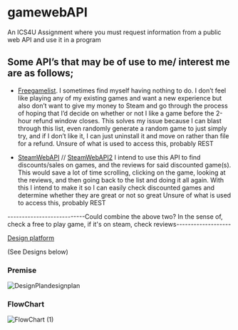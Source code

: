 # gamewebAPI
An ICS4U Assignment where you must request information from a public web API and use it in a program

## Some API’s that may be of use to me/ interest me  are as follows;
* [Freegamelist](https://www.freetogame.com/api-doc). I sometimes find myself having nothing to do. I don’t feel like playing any of my existing games and want a new experience but also don’t want to give my money to Steam and go through the process of hoping that I’d decide on whether or not I like a game before the 2-hour refund window closes. This solves my issue because I can blast through this list, even randomly generate a random game to just simply try, and if I don’t like it, I can just uninstall it and move on rather than file for a refund.
Unsure of what is used to access this, probably REST



* [SteamWebAPI](https://github.com/Revadike/InternalSteamWebAPI/wiki) // [SteamWebAPI2](https://steamapi.xpaw.me/) I intend to use this API to find discounts/sales on games, and the reviews for said discounted game(s). This would save a lot of time scrolling, clicking on the game, looking at the reviews, and then going back to the list and doing it all again. With this I intend to make it so I can easily check discounted games and determine whether they are great or not so great
Unsure of what is used to access this, probably REST


---------------------------Could combine the above two? In the sense of, check a free to play game, if it's on steam, check reviews-------------------

[Design platform](https://design.penpot.app/#/workspace/61b3a512-985c-80ca-8004-366a75d386c3/b4ce4fde-fc7c-81a2-8004-36660c762bfc?page-id=b4ce4fde-fc7c-81a2-8004-36660c762bfd&layout=layers](https://design.penpot.app/#/view/b4ce4fde-fc7c-81a2-8004-36660c762bfc?page-id=b4ce4fde-fc7c-81a2-8004-36660c762bfd&section=interactions&index=0&share-id=b4ce4fde-fc7c-81a2-8004-38f975fe1bad))

(See Designs below)

### Premise

![DesignPlandesignplan](https://github.com/danyooo/gamewebAPI/assets/42193011/0a958516-0bc6-426e-b127-587c1f8f7ddc)
### FlowChart
![FlowChart (1)](https://github.com/danyooo/gamewebAPI/assets/42193011/cb3090d2-46ed-4ba9-b402-d44438c9a6b0)
